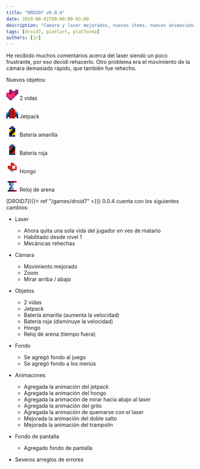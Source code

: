 ```yaml
---
title: "DROID7 v0.0.4"
date: 2020-08-01T00:00:00-03:00
description: "Camara y laser mejorados, nuevos items, nuevas animaciones, y más..."
tags: [droid7, pixelart, platforma]
authors: [jc]
---
```

He recibido muchos comentarios acerca del laser siendo un poco frustrante, por eso  decidí rehacerlo. Otro problema era el movimiento de la cámara demasiado rápido, que también fue rehecho.

Nuevos objetos:

![2 vidas](items2.png) 2 vidas

![Jetpack](items3.png) Jetpack

![Batería amarilla](items4.png) Batería amarilla

![Batería roja](items5.png) Batería roja

![Hongo](items6.png) Hongo

![Reloj de arena](items7.png) Reloj de arena

[DROID7]({{< ref "/games/droid7" >}}) 0.0.4 cuenta con los siguientes cambios:

- Laser
  - Ahora quita una sola vida del jugador en ves de matarlo
  - Habilitado desde nivel 1
  - Mecánicas rehechas

- Cámara
  - Movimiento mejorado
  - Zoom
  - Mirar arriba / abajo

- Objetos
  - 2 vidas
  - Jetpack
  - Batería amarilla (aumenta la velocidad)
  - Batería roja (disminuye la velocidad)
  - Hongo
  - Reloj de arena (tiempo fuera)

- Fondo
  - Se agregó fondo al juego
  - Se agregó fondo a los menús

- Animacones
  - Agregada la animación del jetpack
  - Agregada la animación del hongo
  - Agregada la animación de mirar hacia abajo al laser
  - Agregada la animación del grito
  - Agregada la animación de quemarse con el laser
  - Mejorada la animación del doble salto
  - Mejorada la animación del trampolín

- Fondo de pantalla
  - Agregado fondo de pantalla

- Severos arreglos de errores
